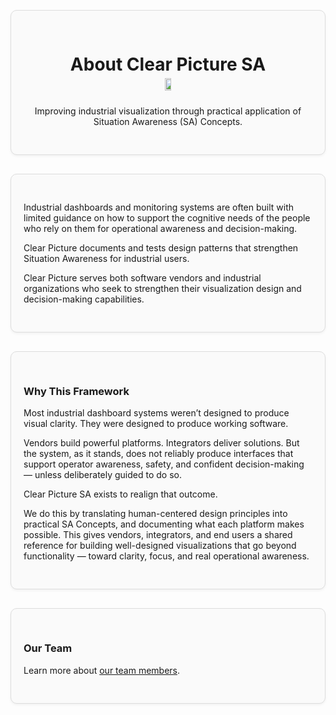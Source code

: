 <div style="border: 1px solid #ddd; border-radius: 10px; padding: 30px 20px; margin: 30px 0; background-color: #fafafa; box-shadow: 0 2px 4px rgba(0,0,0,0.05); text-align: center;">
  <div style="max-width: 600px; margin: 0 auto;">
    <h1 style="margin-bottom: 5px;">About Clear Picture SA</h1>
      <div style="display: flex; flex-direction: column; align-items: center; margin-top: 0px;">
    <img src="/images/logo_clear_picture.PNG" width="15%" style="margin-bottom: 10px;" />
    <p>Improving industrial visualization through practical application of Situation Awareness (SA) Concepts.</p>
    </div>
  </div>
</div>

<div style="border: 1px solid #ddd; border-radius: 10px; padding: 30px 20px; margin: 30px 0; background-color: #fafafa; box-shadow: 0 2px 4px rgba(0,0,0,0.05);">
  <p>Industrial dashboards and monitoring systems are often built with limited guidance on how to support the cognitive needs of the people who rely on them for operational awareness and decision-making.</p>

  <p>Clear Picture documents and tests design patterns that strengthen Situation Awareness for industrial users.</p>

  <p>Clear Picture serves both software vendors and industrial organizations who seek to strengthen their visualization design and decision-making capabilities.</p>
</div>

<div style="border: 1px solid #ddd; border-radius: 10px; padding: 30px 20px; margin: 30px 0; background-color: #fafafa; box-shadow: 0 2px 4px rgba(0,0,0,0.05);">
  <h3>Why This Framework</h3>
  <span style="display:block; height:0.0px;"></span>
  <p>Most industrial dashboard systems weren’t designed to produce visual clarity.  
  They were designed to produce working software.</p>

  <p>Vendors build powerful platforms. Integrators deliver solutions.  
  But the system, as it stands, does not reliably produce interfaces that support operator awareness, safety, and confident decision-making — unless deliberately guided to do so.</p>

  <p>Clear Picture SA exists to realign that outcome.</p>

  <p>We do this by translating human-centered design principles into practical SA Concepts,  
  and documenting what each platform makes possible.  
  This gives vendors, integrators, and end users a shared reference for building well-designed visualizations that go beyond functionality — toward clarity, focus, and real operational awareness.</p>
</div>

<div style="border: 1px solid #ddd; border-radius: 10px; padding: 30px 20px; margin: 30px 0; background-color: #fafafa; box-shadow: 0 2px 4px rgba(0,0,0,0.05);">
  <h3>Our Team</h3>
  <p>Learn more about <a href="team/index">our team members</a>.</p>
</div>
